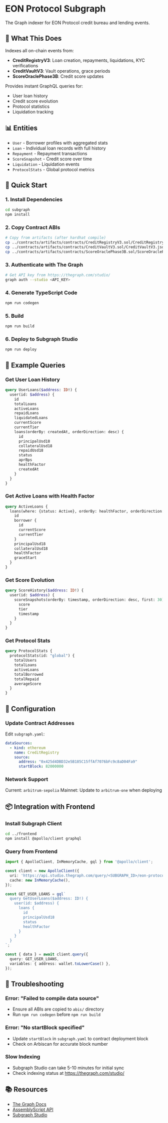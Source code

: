 # EON Protocol Subgraph

The Graph indexer for EON Protocol credit bureau and lending events.

## 🎯 What This Does

Indexes all on-chain events from:
- **CreditRegistryV3**: Loan creation, repayments, liquidations, KYC verifications
- **CreditVaultV3**: Vault operations, grace periods
- **ScoreOraclePhase3B**: Credit score updates

Provides instant GraphQL queries for:
- User loan history
- Credit score evolution
- Protocol statistics
- Liquidation tracking

## 📊 Entities

- `User` - Borrower profiles with aggregated stats
- `Loan` - Individual loan records with full history
- `Repayment` - Repayment transactions
- `ScoreSnapshot` - Credit score over time
- `Liquidation` - Liquidation events
- `ProtocolStats` - Global protocol metrics

## 🚀 Quick Start

### 1. Install Dependencies
```bash
cd subgraph
npm install
```

### 2. Copy Contract ABIs
```bash
# Copy from artifacts (after hardhat compile)
cp ../contracts/artifacts/contracts/CreditRegistryV3.sol/CreditRegistryV3.json abis/
cp ../contracts/artifacts/contracts/CreditVaultV3.sol/CreditVaultV3.json abis/
cp ../contracts/artifacts/contracts/ScoreOraclePhase3B.sol/ScoreOraclePhase3B.json abis/
```

### 3. Authenticate with The Graph
```bash
# Get API key from https://thegraph.com/studio/
graph auth --studio <API_KEY>
```

### 4. Generate TypeScript Code
```bash
npm run codegen
```

### 5. Build
```bash
npm run build
```

### 6. Deploy to Subgraph Studio
```bash
npm run deploy
```

## 📝 Example Queries

### Get User Loan History
```graphql
query UserLoans($address: ID!) {
  user(id: $address) {
    id
    totalLoans
    activeLoans
    repaidLoans
    liquidatedLoans
    currentScore
    currentTier
    loans(orderBy: createdAt, orderDirection: desc) {
      id
      principalUsd18
      collateralUsd18
      repaidUsd18
      status
      aprBps
      healthFactor
      createdAt
    }
  }
}
```

### Get Active Loans with Health Factor
```graphql
query ActiveLoans {
  loans(where: {status: Active}, orderBy: healthFactor, orderDirection: asc) {
    id
    borrower {
      id
      currentScore
      currentTier
    }
    principalUsd18
    collateralUsd18
    healthFactor
    graceStart
  }
}
```

### Get Score Evolution
```graphql
query ScoreHistory($address: ID!) {
  user(id: $address) {
    scoreSnapshots(orderBy: timestamp, orderDirection: desc, first: 30) {
      score
      tier
      timestamp
    }
  }
}
```

### Get Protocol Stats
```graphql
query ProtocolStats {
  protocolStats(id: "global") {
    totalUsers
    totalLoans
    activeLoans
    totalBorrowed
    totalRepaid
    averageScore
  }
}
```

## 🔧 Configuration

### Update Contract Addresses
Edit `subgraph.yaml`:
```yaml
dataSources:
  - kind: ethereum
    name: CreditRegistry
    source:
      address: "0x425d4DBD32e5B185C15ffAf7076bFc9c8aD04Fa9"
      startBlock: 82000000
```

### Network Support
Current: `arbitrum-sepolia`
Mainnet: Update to `arbitrum-one` when deploying

## 📦 Integration with Frontend

### Install Subgraph Client
```bash
cd ../frontend
npm install @apollo/client graphql
```

### Query from Frontend
```typescript
import { ApolloClient, InMemoryCache, gql } from '@apollo/client';

const client = new ApolloClient({
  uri: 'https://api.studio.thegraph.com/query/<SUBGRAPH_ID>/eon-protocol/v1',
  cache: new InMemoryCache(),
});

const GET_USER_LOANS = gql`
  query GetUserLoans($address: ID!) {
    user(id: $address) {
      loans {
        id
        principalUsd18
        status
        healthFactor
      }
    }
  }
`;

const { data } = await client.query({
  query: GET_USER_LOANS,
  variables: { address: wallet.toLowerCase() },
});
```

## 🐛 Troubleshooting

### Error: "Failed to compile data source"
- Ensure all ABIs are copied to `abis/` directory
- Run `npm run codegen` before `npm run build`

### Error: "No startBlock specified"
- Update `startBlock` in `subgraph.yaml` to contract deployment block
- Check on Arbiscan for accurate block number

### Slow Indexing
- Subgraph Studio can take 5-10 minutes for initial sync
- Check indexing status at https://thegraph.com/studio/

## 📚 Resources

- [The Graph Docs](https://thegraph.com/docs/)
- [AssemblyScript API](https://thegraph.com/docs/en/developing/assemblyscript-api/)
- [Subgraph Studio](https://thegraph.com/studio/)
